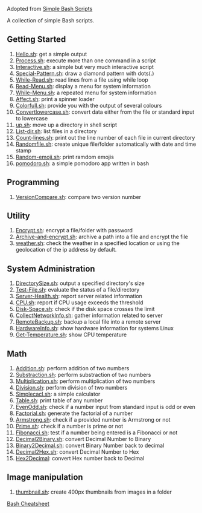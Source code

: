 Adopted from [Simple Bash Scripts](https://github.com/ruanyf/simple-bash-scripts)

A collection of simple Bash scripts.

## Getting Started

1. [Hello.sh](simple-scripts/hello-world.sh): get a simple output
1. [Process.sh](simple-scripts/process.sh): execute more than one command in a script
1. [Interactive.sh](simple-scripts/interactive.sh): a simple but very much interactive script
1. [Special-Pattern.sh](simple-scripts/special-pattern.sh): draw a diamond pattern with dots(.)
1. [While-Read.sh](simple-scripts/while-read.sh): read lines from a file using while loop
1. [Read-Menu.sh](simple-scripts/read-menu.sh): display a menu for system information
1. [While-Menu.sh](simple-scripts/while-menu.sh): a repeated menu for system information
1. [Affect.sh](simple-scripts/affect.sh): print a spinner loader
1. [Colorfull.sh](simple-scripts/color.sh): provide you with the output of several colours
1. [Convertlowercase.sh](simple-scripts/convertlowercase.sh): convert data either from the file or standard input to lowercase
1. [up.sh](simple-scripts/up.sh): move up a directory in shell script
1. [List-dir.sh](simple-scripts/list-dir.sh): list files in a directory
1. [Count-lines.sh](simple-scripts/count-lines.sh): print out the line number of each file in current directory
1. [Randomfile.sh](simple-scripts/randomfile.sh): create unique file/folder automatically with date and time stamp
1. [Random-emoji.sh](simple-scripts/random-emoji.sh): print ramdom emojis
1. [pomodoro.sh](simple-scripts/pomodoro.sh): a simple pomodoro app written in bash

## Programming

1. [VersionCompare.sh](simple-scripts/versioncompare.sh): compare two version number

## Utility

1. [Encrypt.sh](simple-scripts/encrypt.sh): encrypt a file/folder with password
1. [Archive-and-encrypt.sh](simple-scripts/archive-and-encrypt.sh): archive a path into a file and encrypt the file
1. [weather.sh](simple-scripts/weather.sh): check the weather in a specified location or using the geolocation of the ip address by default.

## System Administration

1. [DirectorySize.sh](simple-scripts/directorysize.sh): output a specified directory's size
1. [Test-File.sh](simple-scripts/test-file.sh): evaluate the status of a file/directory
1. [Server-Health.sh](simple-scripts/server-health.sh): report server related information
1. [CPU.sh](simple-scripts/cpu.sh): report if CPU usage exceeds the threshold
1. [Disk-Space.sh](simple-scripts/disk-space.sh): check if the disk space crosses the limit
1. [CollectNetworkInfo.sh](simple-scripts/collectnetworkinfo.sh): gather information related to server
1. [RemoteBackup.sh](simple-scripts/remotebackup.sh): backup a local file into a remote server
1. [HardwareInfo.sh](simple-scripts/hardware_machine.sh): show hardware information for systems Linux 
1. [Get-Temperature.sh](simple-scripts/get-temperature.sh): show CPU temperature

## Math

1. [Addition.sh](simple-scripts/addition.sh): perform addition of two numbers
1. [Substraction.sh](simple-scripts/substraction.sh): perform substraction of two numbers
1. [Multiplication.sh](simple-scripts/multiplication.sh): perform multiplication of two numbers
1. [Division.sh](simple-scripts/division.sh): perform division of two numbers
1. [Simplecacl.sh](simple-scripts/simplecalc.sh): a simple calculator
1. [Table.sh](simple-scripts/table.sh): print table of any number
1. [EvenOdd.sh](simple-scripts/evenodd.sh): check if a number input from standard input is odd or even
1. [Factorial.sh](simple-scripts/factorial.sh): generate the factorial of a number
1. [Armstrong.sh](simple-scripts/armstrong.sh): check if a provided number is Armstrong or not
1. [Prime.sh](simple-scripts/prime.sh): check if a number is prime or not
1. [Fibonacci.sh](simple-scripts/fibonacci.sh): test if a number being entered is a Fibonacci or not
1. [Decimal2Binary.sh](simple-scripts/decimal2binary.sh): convert Decimal Number to Binary
1. [Binary2Decimal.sh](simple-scripts/binary2decimal.sh): convert Binary Number back to decimal
1. [Decimal2Hex.sh](simple-scripts/dec2hex.sh): convert Decimal Number to Hex
1. [Hex2Decimal](simple-scripts/hextodec.sh): convert Hex number back to Decimal

## Image manipulation

1. [thumbnail.sh](simple-scripts/thumbnail.sh): create 400px thumbnails from images in a folder

[Bash Cheatsheet](https://devhints.io/bash)